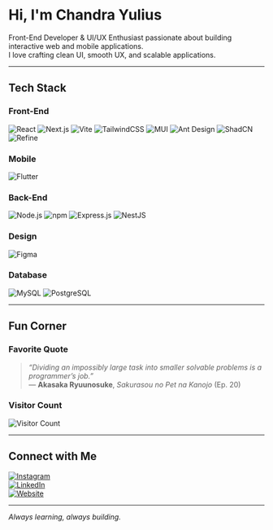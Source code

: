 # Hi, I'm Chandra Yulius  

Front-End Developer & UI/UX Enthusiast passionate about building interactive web and mobile applications.  
I love crafting clean UI, smooth UX, and scalable applications.  

---

## Tech Stack  

### Front-End
![React](https://img.shields.io/badge/-React-61DAFB?logo=react&logoColor=000&style=for-the-badge)
![Next.js](https://img.shields.io/badge/-Next.js-000000?logo=nextdotjs&logoColor=fff&style=for-the-badge)
![Vite](https://img.shields.io/badge/-Vite-646CFF?logo=vite&logoColor=fff&style=for-the-badge)
![TailwindCSS](https://img.shields.io/badge/-TailwindCSS-38B2AC?logo=tailwind-css&logoColor=fff&style=for-the-badge)
![MUI](https://img.shields.io/badge/-MUI-007FFF?logo=mui&logoColor=fff&style=for-the-badge)
![Ant Design](https://img.shields.io/badge/-Ant%20Design-0170FE?logo=antdesign&logoColor=fff&style=for-the-badge)
![ShadCN](https://img.shields.io/badge/-ShadCN-000000?logo=shadcnui&logoColor=fff&style=for-the-badge)
![Refine](https://img.shields.io/badge/-Refine-24292e?logo=refinedotdev&logoColor=fff&style=for-the-badge)

### Mobile
![Flutter](https://img.shields.io/badge/-Flutter-02569B?logo=flutter&logoColor=fff&style=for-the-badge)

### Back-End
![Node.js](https://img.shields.io/badge/-Node.js-339933?logo=node.js&logoColor=fff&style=for-the-badge)
![npm](https://img.shields.io/badge/-npm-CB3837?logo=npm&logoColor=fff&style=for-the-badge)
![Express.js](https://img.shields.io/badge/-Express.js-000000?logo=express&logoColor=fff&style=for-the-badge)
![NestJS](https://img.shields.io/badge/-NestJS-E0234E?logo=nestjs&logoColor=fff&style=for-the-badge)

### Design
![Figma](https://img.shields.io/badge/-Figma-F24E1E?logo=figma&logoColor=fff&style=for-the-badge)

### Database
![MySQL](https://img.shields.io/badge/-MySQL-4479A1?logo=mysql&logoColor=fff&style=for-the-badge)
![PostgreSQL](https://img.shields.io/badge/-PostgreSQL-4169E1?logo=postgresql&logoColor=fff&style=for-the-badge)

---

## Fun Corner  

### Favorite Quote  

> *“Dividing an impossibly large task into smaller solvable problems is a programmer’s job.”*  
> — **Akasaka Ryuunosuke**, *Sakurasou no Pet na Kanojo* (Ep. 20)  

### Visitor Count  
![Visitor Count](https://komarev.com/ghpvc/?username=NoireArc&style=for-the-badge)

---

## Connect with Me  

[![Instagram](https://img.shields.io/badge/-Instagram-E4405F?logo=instagram&logoColor=fff&style=for-the-badge)](https://www.instagram.com/chandrayulius12/)  
[![LinkedIn](https://img.shields.io/badge/-LinkedIn-0A66C2?logo=linkedin&logoColor=fff&style=for-the-badge)](www.linkedin.com/in/chandra-yulius)  
[![Website](https://img.shields.io/badge/-Portfolio-FFB000?logo=firefox&logoColor=fff&style=for-the-badge)](https://chandra-yulius.web.app/)  

---
*Always learning, always building.*  

